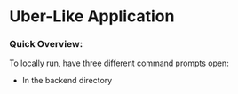 # Uber-Like Application
### Quick Overview:

To locally run, have three different command prompts open:
* In the backend directory
